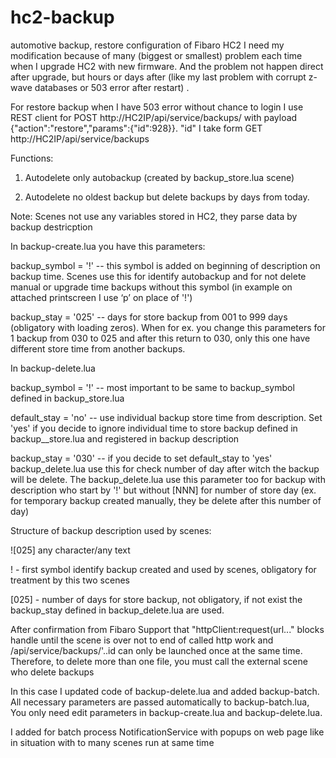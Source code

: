 # hc2-backup
automotive backup, restore configuration of Fibaro HC2
I need my modification  because of many (biggest or smallest)  problem each  time when I upgrade HC2 with new firmware. And the problem not happen direct after upgrade, but  hours or days after (like my last problem with corrupt z-wave databases or 503 error after restart) .

For restore backup when I have 503 error without chance to login I use REST client for POST http://HC2IP/api/service/backups/ with payload {"action":"restore","params":{"id":928}}. "id" I take form GET http://HC2IP/api/service/backups

 

Functions:

1. Autodelete only autobackup (created by backup_store.lua scene)

2. Autodelete no oldest backup but delete backups by days from today.

Note: Scenes not use any variables stored in HC2, they parse data by backup destricption

 

In backup-create.lua you have this parameters:

backup_symbol = '!' -- this symbol is added on beginning of description on backup time. Scenes use this for identify autobackup and for not delete manual or upgrade time backups without this symbol (in example on attached printscreen I use ‘p’ on place of '!')

 

backup_stay = '025' -- days for store backup from 001 to 999 days (obligatory with loading zeros). When for ex. you change this parameters for 1 backup from 030 to 025 and after this return to 030, only this one have different store time from another backups.

 

In backup-delete.lua

backup_symbol = '!' -- most important to be same to backup_symbol defined in backup_store.lua

 

default_stay = 'no' -- use individual backup store time from description. Set 'yes' if you decide to ignore individual time to store backup defined in backup__store.lua and registered in backup description

 

backup_stay = '030' -- if you decide to set default_stay to 'yes' backup_delete.lua use this for check number of day after witch the backup will be delete. The backup_delete.lua use this parameter too for backup with description who start by '!' but without [NNN] for number of store day (ex. for temporary backup created manually, they be delete after this number of day)

 

Structure of backup description used by scenes:

![025] any character/any text

! - first symbol identify backup created and used by scenes, obligatory for treatment by this two scenes

[025] - number of days for store backup, not obligatory, if not exist the backup_stay defined in backup_delete.lua are used.


After confirmation from Fibaro Support that "httpClient:request(url..." blocks handle until the scene is over not to end of called http work and /api/service/backups/'..id  can only be launched once at the same time. Therefore, to delete more than one file, you must call the external scene who delete backups

In this case I updated code of backup-delete.lua and added backup-batch. All necessary parameters are passed automatically to backup-batch.lua, You only need edit parameters in backup-create.lua and backup-delete.lua.

I added for batch process NotificationService with popups on web page like in situation with to many scenes run at same time 
